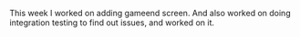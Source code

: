 This week I worked on adding gameend screen. And also worked on doing integration testing to find out issues, and worked on it.
